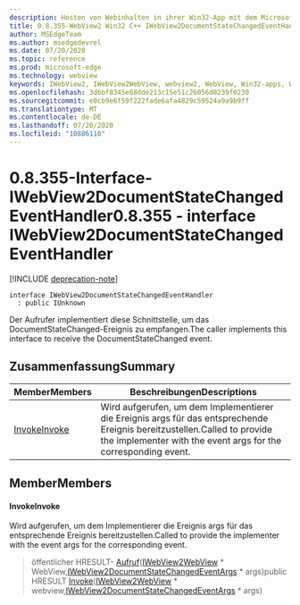 ```yaml
---
description: Hosten von Webinhalten in ihrer Win32-App mit dem Microsoft Edge WebView2-Steuerelement
title: 0.8.355-WebView2 Win32 C++ IWebView2DocumentStateChangedEventHandler
author: MSEdgeTeam
ms.author: msedgedevrel
ms.date: 07/20/2020
ms.topic: reference
ms.prod: microsoft-edge
ms.technology: webview
keywords: IWebView2, IWebView2WebView, webview2, WebView, Win32-apps, Win32, Edge
ms.openlocfilehash: 3d6bf8345e88dde213c15e51c26056d0239f0230
ms.sourcegitcommit: e0cb9e6f59f222fade6afa4829c59524a9a9b9ff
ms.translationtype: MT
ms.contentlocale: de-DE
ms.lasthandoff: 07/20/2020
ms.locfileid: "10886110"
---
```

# <span data-ttu-id="d544c-104">0.8.355-Interface-IWebView2DocumentStateChangedEventHandler</span><span class="sxs-lookup"><span data-stu-id="d544c-104">0.8.355 - interface IWebView2DocumentStateChangedEventHandler</span></span> 

[!INCLUDE [deprecation-note](../../includes/deprecation-note.md)]

```
interface IWebView2DocumentStateChangedEventHandler
  : public IUnknown
```

<span data-ttu-id="d544c-105">Der Aufrufer implementiert diese Schnittstelle, um das DocumentStateChanged-Ereignis zu empfangen.</span><span class="sxs-lookup"><span data-stu-id="d544c-105">The caller implements this interface to receive the DocumentStateChanged event.</span></span>

## <span data-ttu-id="d544c-106">Zusammenfassung</span><span class="sxs-lookup"><span data-stu-id="d544c-106">Summary</span></span>

 <span data-ttu-id="d544c-107">Member</span><span class="sxs-lookup"><span data-stu-id="d544c-107">Members</span></span>                        | <span data-ttu-id="d544c-108">Beschreibungen</span><span class="sxs-lookup"><span data-stu-id="d544c-108">Descriptions</span></span>
--------------------------------|---------------------------------------------
[<span data-ttu-id="d544c-109">Invoke</span><span class="sxs-lookup"><span data-stu-id="d544c-109">Invoke</span></span>](#invoke) | <span data-ttu-id="d544c-110">Wird aufgerufen, um dem Implementierer die Ereignis args für das entsprechende Ereignis bereitzustellen.</span><span class="sxs-lookup"><span data-stu-id="d544c-110">Called to provide the implementer with the event args for the corresponding event.</span></span>

## <span data-ttu-id="d544c-111">Member</span><span class="sxs-lookup"><span data-stu-id="d544c-111">Members</span></span>

#### <span data-ttu-id="d544c-112">Invoke</span><span class="sxs-lookup"><span data-stu-id="d544c-112">Invoke</span></span> 

<span data-ttu-id="d544c-113">Wird aufgerufen, um dem Implementierer die Ereignis args für das entsprechende Ereignis bereitzustellen.</span><span class="sxs-lookup"><span data-stu-id="d544c-113">Called to provide the implementer with the event args for the corresponding event.</span></span>

> <span data-ttu-id="d544c-114">öffentlicher HRESULT- [Aufruf](#invoke)([IWebView2WebView](IWebView2WebView.md) \* WebView,[IWebView2DocumentStateChangedEventArgs](IWebView2DocumentStateChangedEventArgs.md) \* args)</span><span class="sxs-lookup"><span data-stu-id="d544c-114">public HRESULT [Invoke](#invoke)([IWebView2WebView](IWebView2WebView.md) \* webview,[IWebView2DocumentStateChangedEventArgs](IWebView2DocumentStateChangedEventArgs.md) \* args)</span></span>

